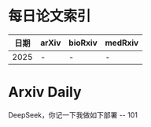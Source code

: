 # 每日论文索引

| 日期 | arXiv | bioRxiv | medRxiv |
|------|-------|---------|---------|
| 2025 | - | - | - |






























































































































































































































# Arxiv Daily


DeepSeek，你记一下我做如下部署 -- 101
